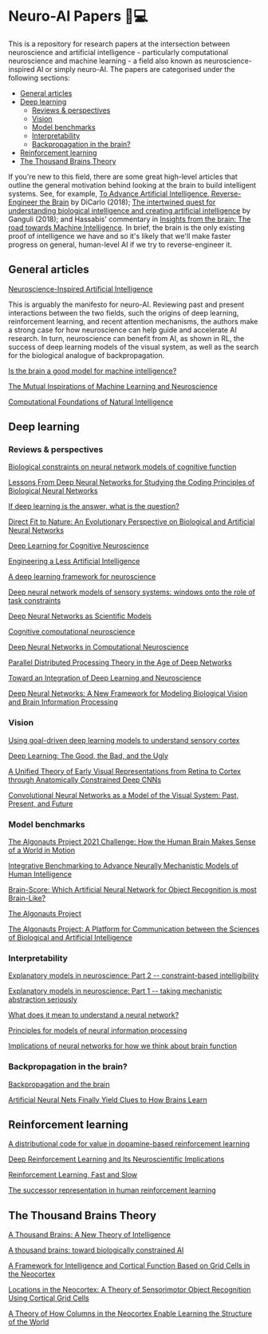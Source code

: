 # Neuro-AI Papers 🧠💻
This is a repository for research papers at the intersection between neuroscience and artificial intelligence -
particularly computational neuroscience and machine learning - a field also known as neuroscience-inspired AI
or simply neuro-AI. The papers are categorised under the following sections:

* [General articles](#General-articles)
* [Deep learning](#Deep-learning)
  * [Reviews & perspectives](#Reviews-&-perspectives)
  * [Vision](#Vision)
  * [Model benchmarks](#Model-benchmarks)
  * [Interpretability](#Interpretability)
  * [Backpropagation in the brain?](#Backpropagation-in-the-brain?) 
* [Reinforcement learning](#Reinforcement-learning)
* [The Thousand Brains Theory](#The-Thousand-Brains-Theory)

If you're new to this field, there are some great high-level articles that outline the general motivation behind
looking at the brain to build intelligent systems. See, for example,
[To Advance Artificial Intelligence, Reverse-Engineer the Brain](https://www.wired.com/story/to-advance-artificial-intelligence-reverse-engineer-the-brain/)
by DiCarlo (2018); [The intertwined quest for understanding biological intelligence and creating artificial intelligence](https://neuroscience.stanford.edu/news/intertwined-quest-understanding-biological-intelligence-and-creating-artificial-intelligence)
by Ganguli (2018); and Hassabis' commentary in [Insights from the brain: The road towards Machine Intelligence](https://www.insightsfromthebrain.com). In brief, the brain is the only existing proof of intelligence we have and so it's likely that
we'll make faster progress on general, human-level AI if we try to reverse-engineer it.   


## General articles

[Neuroscience-Inspired Artificial Intelligence](http://www.sciencedirect.com/science/article/pii/S0896627317305093)

This is arguably the manifesto for neuro-AI. Reviewing past and present interactions between the two fields,
such the origins of deep learning, reinforcement learning, and recent attention mechanisms, the authors make a strong
case for how neuroscience can help guide and accelerate AI research. In turn, neuroscience can benefit from AI, as
shown in RL, the success of deep learning models of the visual system, as well as the search for the biological
analogue of backpropagation.

[Is the brain a good model for machine intelligence?](https://www.nature.com/articles/482462a?a_aid=3598aabf)

[The Mutual Inspirations of Machine Learning and Neuroscience](https://www.sciencedirect.com/science/article/pii/S089662731500255X)

[Computational Foundations of Natural Intelligence](https://www.ncbi.nlm.nih.gov/pmc/articles/PMC5770642/)


## Deep learning

### Reviews & perspectives

[Biological constraints on neural network models of cognitive function](https://www.nature.com/articles/s41583-021-00473-5)

[Lessons From Deep Neural Networks for Studying the Coding Principles of Biological Neural Networks](https://www.frontiersin.org/articles/10.3389/fnsys.2020.615129/full)

[If deep learning is the answer, what is the question?](https://www.nature.com/articles/s41583-020-00395-8)

[Direct Fit to Nature: An Evolutionary Perspective on Biological and Artificial Neural Networks](http://www.sciencedirect.com/science/article/pii/S089662731931044X)

[Deep Learning for Cognitive Neuroscience](http://arxiv.org/abs/1903.01458)

[Engineering a Less Artificial Intelligence](http://www.sciencedirect.com/science/article/pii/S0896627319307408)

[A deep learning framework for neuroscience](https://www.nature.com/articles/s41593-019-0520-2)

[Deep neural network models of sensory systems: windows onto the role of task constraints](https://www.sciencedirect.com/science/article/pii/S0959438818302034)

[Deep Neural Networks as Scientific Models](http://www.sciencedirect.com/science/article/pii/S1364661319300348)

[Cognitive computational neuroscience](https://www.nature.com/articles/s41593-018-0210-5)

[Deep Neural Networks in Computational Neuroscience](https://www.biorxiv.org/content/10.1101/133504v2)

[Parallel Distributed Processing Theory in the Age of Deep Networks](http://www.sciencedirect.com/science/article/pii/S1364661317302164)

[Toward an Integration of Deep Learning and Neuroscience](https://www.frontiersin.org/articles/10.3389/fncom.2016.00094/full)

[Deep Neural Networks: A New Framework for Modeling Biological Vision and Brain Information Processing](https://www.annualreviews.org/doi/10.1146/annurev-vision-082114-035447)

### Vision

[Using goal-driven deep learning models to understand sensory cortex](https://www.nature.com/articles/nn.4244)

[Deep Learning: The Good, the Bad, and the Ugly](https://www.annualreviews.org/doi/10.1146/annurev-vision-091718-014951)

[A Unified Theory of Early Visual Representations from Retina to Cortex through Anatomically Constrained Deep CNNs](http://arxiv.org/abs/1901.00945)

[Convolutional Neural Networks as a Model of the Visual System: Past, Present, and Future](https://direct.mit.edu/jocn/article/doi/10.1162/jocn_a_01544/97402/Convolutional-Neural-Networks-as-a-Model-of-the)

### Model benchmarks

[The Algonauts Project 2021 Challenge: How the Human Brain Makes Sense of a World in Motion](http://arxiv.org/abs/2104.13714)

[Integrative Benchmarking to Advance Neurally Mechanistic Models of Human Intelligence](https://www.sciencedirect.com/science/article/pii/S089662732030605X)

[Brain-Score: Which Artificial Neural Network for Object Recognition is most Brain-Like?](https://www.biorxiv.org/content/10.1101/407007v2)

[The Algonauts Project](https://www.nature.com/articles/s42256-019-0127-z)

[The Algonauts Project: A Platform for Communication between the Sciences of Biological and Artificial Intelligence](http://arxiv.org/abs/1905.05675)

### Interpretability

[Explanatory models in neuroscience: Part 2 -- constraint-based intelligibility](http://arxiv.org/abs/2104.01489)

[Explanatory models in neuroscience: Part 1 -- taking mechanistic abstraction seriously](http://arxiv.org/abs/2104.01490)

[What does it mean to understand a neural network?](http://arxiv.org/abs/1907.06374)

[Principles for models of neural information processing](https://www.sciencedirect.com/science/article/pii/S1053811917306638)

[Implications of neural networks for how we think about brain function](https://www.cambridge.org/core/journals/behavioral-and-brain-sciences/article/abs/implications-of-neural-networks-for-how-we-think-about-brain-function/BF0C676BD8290F6F02235C82865A0623)

### Backpropagation in the brain?

[Backpropagation and the brain](https://www.nature.com/articles/s41583-020-0277-3)

[Artificial Neural Nets Finally Yield Clues to How Brains Learn](https://www.quantamagazine.org/artificial-neural-nets-finally-yield-clues-to-how-brains-learn-20210218/)


## Reinforcement learning

[A distributional code for value in dopamine-based reinforcement learning](https://www.nature.com/articles/s41586-019-1924-6)

[Deep Reinforcement Learning and Its Neuroscientific Implications](http://www.sciencedirect.com/science/article/pii/S0896627320304682)

[Reinforcement Learning, Fast and Slow](https://www.sciencedirect.com/science/article/pii/S1364661319300610)

[The successor representation in human reinforcement learning](https://www.nature.com/articles/s41562-017-0180-8)


## The Thousand Brains Theory

[A Thousand Brains: A New Theory of Intelligence](https://numenta.com/a-thousand-brains-by-jeff-hawkins)

[A thousand brains: toward biologically constrained AI](https://doi.org/10.1007/s42452-021-04715-0)

[A Framework for Intelligence and Cortical Function Based on Grid Cells in the Neocortex](https://www.frontiersin.org/articles/10.3389/fncir.2018.00121/full)

[Locations in the Neocortex: A Theory of Sensorimotor Object Recognition Using Cortical Grid Cells](https://www.frontiersin.org/articles/10.3389/fncir.2019.00022/full)

[A Theory of How Columns in the Neocortex Enable Learning the Structure of the World](https://www.frontiersin.org/articles/10.3389/fncir.2017.00081/full?&utm_source=Email_to_authors_&utm_medium=Email&utm_content=T1_11.5e1_author&utm_campaign=Email_publication&field=&journalName=Frontiers_in_Neural_Circuits&id=295079)



